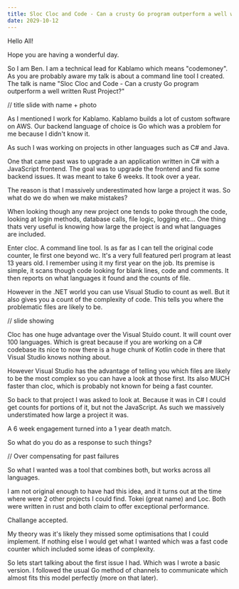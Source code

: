 ```yaml
---
title: Sloc Cloc and Code - Can a crusty Go program outperform a well written Rust Project?
date: 2029-10-12
---
```


Hello All!

Hope you are having a wonderful day.

So I am Ben. I am a technical lead for Kablamo which means "codemoney". As you are probably aware my talk is about a command line tool I created. The talk is name "Sloc Cloc and Code - Can a crusty Go program outperform a well written Rust Project?"

// title slide with name + photo

As I mentioned I work for Kablamo. Kablamo builds a lot of custom software on AWS. Our backend language of choice is Go which was a problem for me because I didn't know it.

As such I was working on projects in other languages such as C# and Java. 

One that came past was to upgrade a an application written in C# with a JavaScript frontend. The goal was to upgrade the frontend and fix some backend issues. It was meant to take 6 weeks. It took over a year.

The reason is that I massively underestimated how large a project it was. So what do we do when we make mistakes?

When looking though any new project one tends to poke through the code, looking at login methods, database calls, file logic, logging etc... One thing thats very useful is knowing how large the project is and what languages are included.

Enter cloc. A command line tool. Is as far as I can tell the original code counter, Ie first one beyond wc. It's a very full featured perl program at least 13 years old. I remember using it my first year on the job. Its premise is simple, it scans though code looking for blank lines, code and comments. It then reports on what languages it found and the counts of file.

However in the .NET world you can use Visual Studio to count as well. But it also gives you a count of the complexity of code. This tells you where the problematic files are likely to be.

// slide showing

Cloc has one huge advantage over the Visual Stuido count. It will count over 100 languages. Which is great because if you are working on a C# codebase its nice to now there is a huge chunk of Kotlin code in there that Visual Studio knows nothing about.

However Visual Studio has the advantage of telling you which files are likely to be the most complex so you can have a look at those first. Its also MUCH faster than cloc, which is probably not known for being a fast counter.

So back to that project I was asked to look at. Because it was in C# I could get counts for portions of it, but not the JavaScript. As such we massively understimated how large a project it was. 

A 6 week engagement turned into a 1 year death match.

So what do you do as a response to such things?

// Over compensating for past failures

So what I wanted was a tool that combines both, but works across all languages.

I am not original enough to have had this idea, and it turns out at the time where were 2 other projects I could find. Tokei (great name) and Loc. Both were written in rust and both claim to offer exceptional performance.

Challange accepted.

My theory was it's likely they missed some optimisations that I could implement. If nothing else I would get what I wanted which was a fast code counter which included some ideas of complexity.

So lets start talking about the first issue I had. Which was I wrote a basic version. I followed the usual Go method of channels to communicate which almost fits this model perfectly (more on that later).

